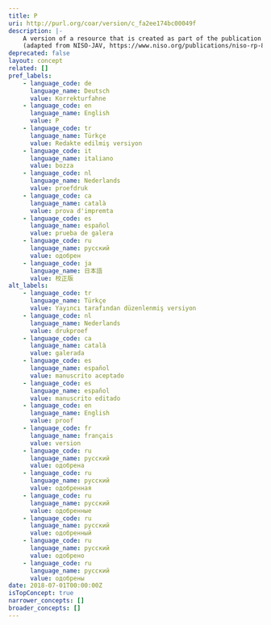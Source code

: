 ```yaml
---
title: P
uri: http://purl.org/coar/version/c_fa2ee174bc00049f
description: |-
    A version of a resource that is created as part of the publication process. This includes the copy-edited manuscript, galley proofs (i.e., a typeset version that has not been made up into pages), page proofs, and revised proofs. Some of these versions may remain essentially internal process versions, but others are commonly released from the internal environment (e.g., proofs are sent to authors) and may thus become public, even though they are not authorized to be so. Content has been changed from Accepted Manuscript; layout is the publisher’s.
    (adapted from NISO-JAV, https://www.niso.org/publications/niso-rp-8-2008-jav)
deprecated: false
layout: concept
related: []
pref_labels:
    - language_code: de
      language_name: Deutsch
      value: Korrekturfahne
    - language_code: en
      language_name: English
      value: P
    - language_code: tr
      language_name: Türkçe
      value: Redakte edilmiş versiyon
    - language_code: it
      language_name: italiano
      value: bozza
    - language_code: nl
      language_name: Nederlands
      value: proefdruk
    - language_code: ca
      language_name: català
      value: prova d'impremta
    - language_code: es
      language_name: español
      value: prueba de galera
    - language_code: ru
      language_name: русский
      value: одобрен
    - language_code: ja
      language_name: 日本語
      value: 校正版
alt_labels:
    - language_code: tr
      language_name: Türkçe
      value: Yayıncı tarafından düzenlenmiş versiyon
    - language_code: nl
      language_name: Nederlands
      value: drukproef
    - language_code: ca
      language_name: català
      value: galerada
    - language_code: es
      language_name: español
      value: manuscrito aceptado
    - language_code: es
      language_name: español
      value: manuscrito editado
    - language_code: en
      language_name: English
      value: proof
    - language_code: fr
      language_name: français
      value: version
    - language_code: ru
      language_name: русский
      value: одобрена
    - language_code: ru
      language_name: русский
      value: одобренная
    - language_code: ru
      language_name: русский
      value: одобренные
    - language_code: ru
      language_name: русский
      value: одобренный
    - language_code: ru
      language_name: русский
      value: одобрено
    - language_code: ru
      language_name: русский
      value: одобрены
date: 2018-07-01T00:00:00Z
isTopConcept: true
narrower_concepts: []
broader_concepts: []
---
```


